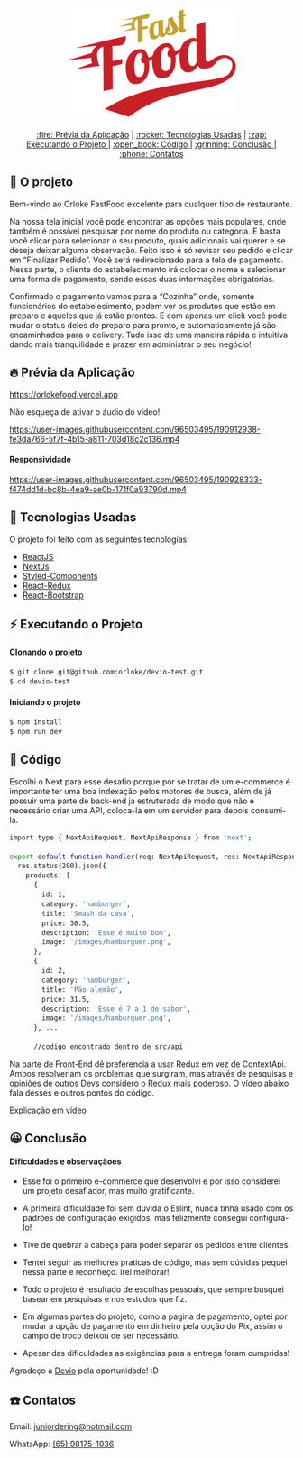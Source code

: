 <div align="center" style="margin-bottom: 20px;">
<img alt="demonstração da pagina" src="./public/images/fastfood-logo.png" width="auto" heigth="auto"/>
</div>

<div align="center" style="margin: 20px;">
    <p align="center" >
      <a href="#fire-prévia-da-aplicação"> :fire: Prévia da Aplicação</a> |
      <a href="#rocket-tecnologias-usadas"> :rocket: Tecnologias Usadas</a> |
      <a href="#zap-executando-o-projeto"> :zap: Executando o Projeto </a> |
      <a href="#open_book-código"> :open_book: Código </a> |
      <a href="#grinning-conclusão"> :grinning: Conclusão </a> |
      <a href="#phone-contatos"> :phone: Contatos </a>
    </p>
</div>

## :barber: O projeto

Bem-vindo ao Orloke FastFood excelente para qualquer tipo de restaurante.


Na nossa tela inicial você pode encontrar as opções mais populares, onde também é possível pesquisar por nome do produto ou categoria. E basta você clicar para selecionar o seu produto, quais adicionais vai querer e se deseja deixar alguma observação. Feito isso é só revisar seu pedido e clicar em “Finalizar Pedido”.
Você será redirecionado para a tela de pagamento. Nessa parte, o cliente do estabelecimento irá colocar o nome e selecionar uma forma de pagamento, sendo essas duas informações obrigatorias.


Confirmado o pagamento vamos para a “Cozinha” onde, somente funcionários do estabelecimento, podem ver os produtos que estão em preparo e aqueles que já estão prontos. E com apenas um click você pode mudar o status deles de preparo para pronto, e automaticamente já são encaminhados para o delivery. Tudo isso de uma maneira rápida e intuitiva dando mais tranquilidade e prazer em administrar o seu negócio! 

## :fire: Prévia da Aplicação

https://orlokefood.vercel.app

Não esqueça de ativar o áudio do vídeo!


https://user-images.githubusercontent.com/96503495/190912938-fe3da766-5f7f-4b15-a811-703d18c2c136.mp4

#### Responsividade

https://user-images.githubusercontent.com/96503495/190928333-f474dd1d-bc8b-4ea9-ae0b-171f0a93790d.mp4


## :rocket: Tecnologias Usadas

O projeto foi feito com as seguintes tecnologias:

- [ReactJS](https://pt-br.reactjs.org/)
- [NextJs](https://nextjs.org)
- [Styled-Components](https://styled-components.com/)
- [React-Redux](https://react-redux.js.org)
- [React-Bootstrap](https://react-bootstrap.github.io)

## :zap: Executando o Projeto
#### Clonando o projeto

```sh
$ git clone git@github.com:orloke/devio-test.git
$ cd devio-test
```

#### Iniciando o projeto

```sh
$ npm install
$ npm run dev
```

## :open_book: Código

Escolhi o Next para esse desafio porque por se tratar de um e-commerce é importante ter uma boa indexação pelos motores de busca, além de já possuir uma parte de back-end já estruturada de modo que não é necessário criar uma API, coloca-la em um servidor para depois consumi-la. 

```sh
import type { NextApiRequest, NextApiResponse } from 'next';

export default function handler(req: NextApiRequest, res: NextApiResponse) {
  res.status(200).json({
    products: [
      {
        id: 1,
        category: 'hamburger',
        title: 'Smash da casa',
        price: 30.5,
        description: 'Esse é muito bom',
        image: '/images/hamburguer.png',
      },
      {
        id: 2,
        category: 'hamburger',
        title: 'Pão alemão',
        price: 31.5,
        description: 'Esse é 7 a 1 de sabor',
        image: '/images/hamburguer.png',
      }, ...
      
      //codigo encontrado dentro de src/api
```
Na parte de Front-End dê preferencia a usar Redux em vez de ContextApi. Ambos resolveriam os problemas que surgiram, mas através de pesquisas e opiniões de outros Devs considero o Redux mais poderoso. O vídeo abaixo fala desses e outros pontos do código.

[Explicação em vídeo](https://youtu.be/7ZtXpc-ypew)

## :grinning: Conclusão

#### Dificuldades e observaçãoes

* Esse foi o primeiro e-commerce que desenvolvi e por isso considerei um projeto desafiador, mas muito gratificante.

* A primeira dificuldade foi sem duvida o Eslint, nunca tinha usado com os padrões de configuração exigidos, mas felizmente consegui configura-lo!

* Tive de quebrar a cabeça para poder separar os pedidos entre clientes.

* Tentei seguir as melhores praticas de código, mas sem dúvidas pequei nessa parte e reconheço. Irei melhorar! 

* Todo o projeto é resultado de escolhas pessoais, que sempre busquei basear em pesquisas e nos estudos que fiz. 

* Em algumas partes do projeto, como a pagina de pagamento, optei por mudar a opção de pagamento em dinheiro pela opção do Pix, assim o campo de troco deixou de ser necessário. 

* Apesar das dificuldades as exigências para a entrega foram cumpridas!

Agradeço a [Devio](https://devio.com.br/) pela oportunidade! :D


## :phone: Contatos

Email: [juniordering@hotmail.com](juniordering@hotmail.com)

WhatsApp: [(65) 98175-1036](https://wa.me/5565981751036)


